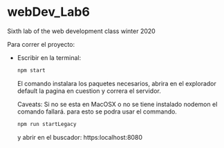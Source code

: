 # webDev_Lab6
Sixth lab of the web development class winter 2020


Para correr el proyecto:
 - Escribir en la terminal:
    ``` bash
    npm start
    ```
    El comando instalara los paquetes necesarios, abrira en el explorador default la pagina en cuestion y correra el servidor.

    Caveats: Si no se esta en MacOSX o no se tiene instalado nodemon el comando fallará. para esto se podra usar el commando.

    ``` bash
    npm run startLegacy
    ```

    y abrir en el buscador: https:localhost:8080
